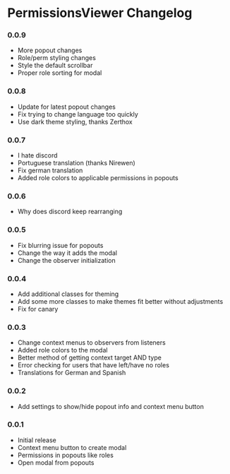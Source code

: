 # PermissionsViewer Changelog

### 0.0.9

 - More popout changes
 - Role/perm styling changes
 - Style the default scrollbar
 - Proper role sorting for modal

### 0.0.8

 - Update for latest popout changes
 - Fix trying to change language too quickly
 - Use dark theme styling, thanks Zerthox

### 0.0.7

 - I hate discord
 - Portuguese translation (thanks Nirewen)
 - Fix german translation
 - Added role colors to applicable permissions in popouts

### 0.0.6

 - Why does discord keep rearranging

### 0.0.5

 - Fix blurring issue for popouts
 - Change the way it adds the modal
 - Change the observer initialization

### 0.0.4

 - Add additional classes for theming
 - Add some more classes to make themes fit better without adjustments
 - Fix for canary

### 0.0.3

 - Change context menus to observers from listeners
 - Added role colors to the modal
 - Better method of getting context target AND type
 - Error checking for users that have left/have no roles
 - Translations for German and Spanish
 
### 0.0.2

 - Add settings to show/hide popout info and context menu button
 
### 0.0.1

 - Initial release
 - Context menu button to create modal
 - Permissions in popouts like roles
 - Open modal from popouts